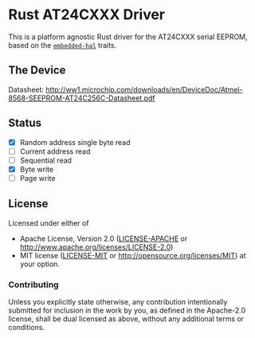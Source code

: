 # Rust AT24CXXX Driver

This is a platform agnostic Rust driver for the AT24CXXX serial EEPROM,
based on the [`embedded-hal`](https://github.com/japaric/embedded-hal) traits.

## The Device

Datasheet: http://ww1.microchip.com/downloads/en/DeviceDoc/Atmel-8568-SEEPROM-AT24C256C-Datasheet.pdf

## Status

- [x] Random address single byte read
- [ ] Current address read
- [ ] Sequential read
- [x] Byte write
- [ ] Page write

## License

Licensed under either of

 * Apache License, Version 2.0 ([LICENSE-APACHE](LICENSE-APACHE) or
   http://www.apache.org/licenses/LICENSE-2.0)
 * MIT license ([LICENSE-MIT](LICENSE-MIT) or
   http://opensource.org/licenses/MIT) at your option.

### Contributing

Unless you explicitly state otherwise, any contribution intentionally submitted
for inclusion in the work by you, as defined in the Apache-2.0 license, shall
be dual licensed as above, without any additional terms or conditions.

